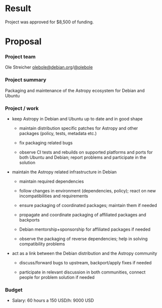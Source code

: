 # Result

Project was approved for $8,500 of funding.

# Proposal

### Project team

Ole Streicher <olebole@debian.org>/[@olebole](https://github.com/olebole)

### Project summary

Packaging and maintenance of the Astropy ecosystem for Debian and Ubuntu

### Project / work

 * keep Astropy in Debian and Ubuntu up to date and in good shape

   - maintain distribution specific patches for Astropy and other packages
    (policy, tests, metadata etc.)

   - fix packaging related bugs

   - observe CI tests and rebuilds on supported platforms and ports for both
     Ubuntu and Debian; report problems and participate in the solution

 * maintain the Astropy related infrastructure in Debian

   - maintain required dependencies

   - follow changes in environment (dependencies, policy); react on new
     incompatibilities and requirements

   - ensure packaging of coordinated packages; maintain them if needed

   - propagate and coordinate packaging of affiliated packages and backports

   - Debian mentorship+sponsorship for affiliated packages if needed

   - observe the packaging of reverse dependencies; help in solving
     compatibility problems

 * act as a link between the Debian distribution and the Astropy community

   - discuss/forward bugs to upstream, backport/apply fixes if needed

   - participate in relevant discussion in both communities, connect
     people for problem solution if needed

### Budget

 * Salary: 60 hours a 150 USD/h: 9000 USD
